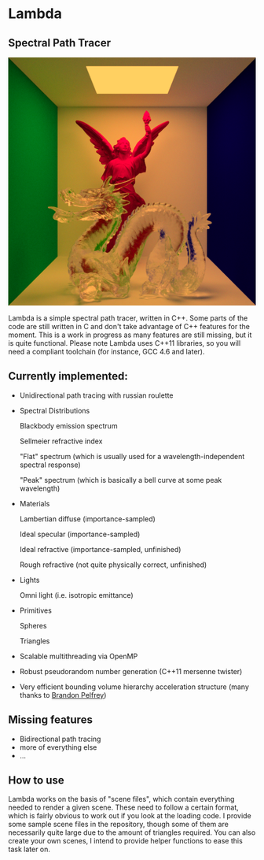 Lambda
==============

Spectral Path Tracer
--------------

<p align="center">
<img src="https://github.com/TomCrypto/Lambda/blob/master/render/frosted_dragon.png?raw=true" alt="Frosted Glass Dragon"/>
</p>

Lambda is a simple spectral path tracer, written in C++. Some parts of the code are still written in C and don't take advantage of C++ features for the moment. This is a work in progress as many features are still missing, but it is quite functional. Please note Lambda uses C++11 libraries, so you will need a compliant toolchain (for instance, GCC 4.6 and later).

## Currently implemented:

- Unidirectional path tracing with russian roulette
- Spectral Distributions

	Blackbody emission spectrum

	Sellmeier refractive index

	"Flat" spectrum (which is usually used for a wavelength-independent spectral response)

	"Peak" spectrum (which is basically a bell curve at some peak wavelength)

- Materials

  Lambertian diffuse (importance-sampled)

  Ideal specular (importance-sampled)

  Ideal refractive (importance-sampled, unfinished)

  Rough refractive (not quite physically correct, unfinished)

- Lights

  Omni light (i.e. isotropic emittance)

- Primitives

  Spheres

  Triangles

- Scalable multithreading via OpenMP
- Robust pseudorandom number generation (C++11 mersenne twister)
- Very efficient bounding volume hierarchy acceleration structure (many thanks to [Brandon Pelfrey](https://github.com/brandonpelfrey))

## Missing features

- Bidirectional path tracing
- more of everything else
- ...

## How to use

Lambda works on the basis of "scene files", which contain everything needed to render a given scene. These need to follow a certain format, which is fairly obvious to work out if you look at the loading code. I provide some sample scene files in the repository, though some of them are necessarily quite large due to the amount of triangles required. You can also create your own scenes, I intend to provide helper functions to ease this task later on.

